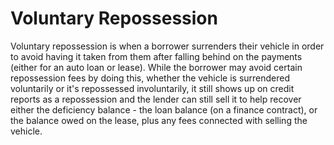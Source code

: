 ---
---

# Voluntary Repossession

Voluntary repossession is when a borrower surrenders their vehicle in order to avoid having it taken from them after falling behind on the payments (either for an auto loan or lease). While the borrower may avoid certain repossession fees by doing this, whether the vehicle is surrendered voluntarily or it's repossessed involuntarily, it still shows up on credit reports as a repossession and the lender can still sell it to help recover either the deficiency balance - the loan balance (on a finance contract), or the balance owed on the lease, plus any fees connected with selling the vehicle.
